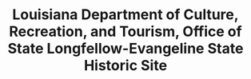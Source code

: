 ---
layout: repo
title: "Louisiana Department of Culture, Recreation, and Tourism, Office of State Longfellow-Evangeline State Historic Site"
id: 25095
permalink: repos/25095/
---
